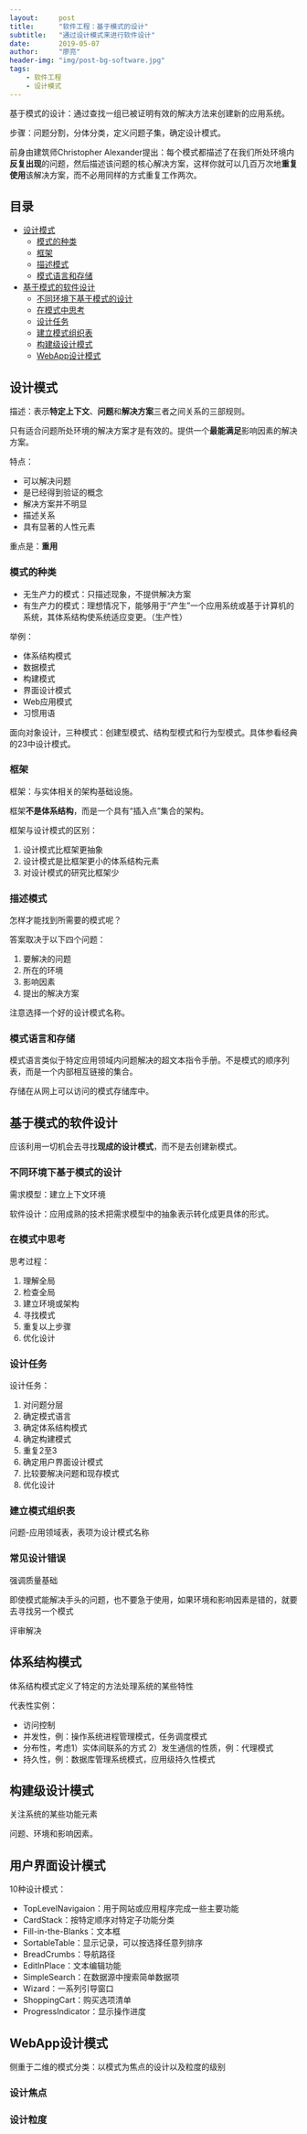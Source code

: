 ```yaml
---
layout:     post
title:      "软件工程：基于模式的设计"
subtitle:   "通过设计模式来进行软件设计"
date:       2019-05-07
author:     "廖亮"
header-img: "img/post-bg-software.jpg"
tags:
    - 软件工程
    - 设计模式
---
```


基于模式的设计：通过查找一组已被证明有效的解决方法来创建新的应用系统。

步骤：问题分割，分体分类，定义问题子集，确定设计模式。

前身由建筑师Christopher Alexander提出：每个模式都描述了在我们所处环境内**反复出现**的问题，然后描述该问题的核心解决方案，这样你就可以几百万次地**重复使用**该解决方案，而不必用同样的方式重复工作两次。


## 目录

* [设计模式](#设计模式)
  * [模式的种类](#模式的种类)
  * [框架](#框架)
  * [描述模式](#描述模式)
  * [模式语言和存储](#模式语言和存储)
* [基于模式的软件设计](#基于模式的软件设计)
  * [不同环境下基于模式的设计](#不同环境下基于模式的设计)
  * [在模式中思考](#在模式中思考)
  * [设计任务](#设计任务)
  * [建立模式组织表](#建立模式组织表)
  * [构建级设计模式](#构建级设计模式)
  * [WebApp设计模式](#WebApp设计模式)

## 设计模式

描述：表示**特定上下文**、**问题**和**解决方案**三者之间关系的三部规则。

只有适合问题所处环境的解决方案才是有效的。提供一个**最能满足**影响因素的解决方案。

特点：

* 可以解决问题
* 是已经得到验证的概念
* 解决方案并不明显
* 描述关系
* 具有显著的人性元素

重点是：**重用**

### 模式的种类

* 无生产力的模式：只描述现象，不提供解决方案
* 有生产力的模式：理想情况下，能够用于“产生”一个应用系统或基于计算机的系统，其体系结构使系统适应变更。（生产性）

举例：

* 体系结构模式
* 数据模式
* 构建模式
* 界面设计模式
* Web应用模式
* 习惯用语

面向对象设计，三种模式：创建型模式、结构型模式和行为型模式。具体参看经典的23中设计模式。

### 框架

框架：与实体相关的架构基础设施。

框架**不是体系结构**，而是一个具有“插入点”集合的架构。

框架与设计模式的区别：

1. 设计模式比框架更抽象
2. 设计模式是比框架更小的体系结构元素
3. 对设计模式的研究比框架少

### 描述模式

怎样才能找到所需要的模式呢？

答案取决于以下四个问题：

1. 要解决的问题
2. 所在的环境
3. 影响因素
4. 提出的解决方案

注意选择一个好的设计模式名称。

### 模式语言和存储

模式语言类似于特定应用领域内问题解决的超文本指令手册。不是模式的顺序列表，而是一个内部相互链接的集合。

存储在从网上可以访问的模式存储库中。

## 基于模式的软件设计

应该利用一切机会去寻找**现成的设计模式**，而不是去创建新模式。

### 不同环境下基于模式的设计

需求模型：建立上下文环境

软件设计：应用成熟的技术把需求模型中的抽象表示转化成更具体的形式。

### 在模式中思考

思考过程：

1. 理解全局
2. 检查全局
3. 建立环境或架构
4. 寻找模式
5. 重复以上步骤
6. 优化设计

### 设计任务

设计任务：

1. 对问题分层
2. 确定模式语言
3. 确定体系结构模式
4. 确定构建模式
5. 重复2至3
6. 确定用户界面设计模式
7. 比较要解决问题和现存模式
8. 优化设计

### 建立模式组织表

问题-应用领域表，表项为设计模式名称

### 常见设计错误

强调质量基础

即使模式能解决手头的问题，也不要急于使用，如果环境和影响因素是错的，就要去寻找另一个模式

评审解决

## 体系结构模式

体系结构模式定义了特定的方法处理系统的某些特性

代表性实例：

* 访问控制
* 并发性，例：操作系统进程管理模式，任务调度模式
* 分布性，考虑1）实体间联系的方式 2）发生通信的性质，例：代理模式
* 持久性，例：数据库管理系统模式，应用级持久性模式

## 构建级设计模式

关注系统的某些功能元素

问题、环境和影响因素。

## 用户界面设计模式

10种设计模式：

* TopLevelNavigaion：用于网站或应用程序完成一些主要功能
* CardStack：按特定顺序对特定子功能分类
* Fill-in-the-Blanks：文本框
* SortableTable：显示记录，可以按选择任意列排序
* BreadCrumbs：导航路径
* EditInPlace：文本编辑功能
* SimpleSearch：在数据源中搜索简单数据项
* Wizard：一系列引导窗口
* ShoppingCart：购买选项清单
* ProgressIndicator：显示操作进度

## WebApp设计模式

侧重于二维的模式分类：以模式为焦点的设计以及粒度的级别

### 设计焦点

### 设计粒度